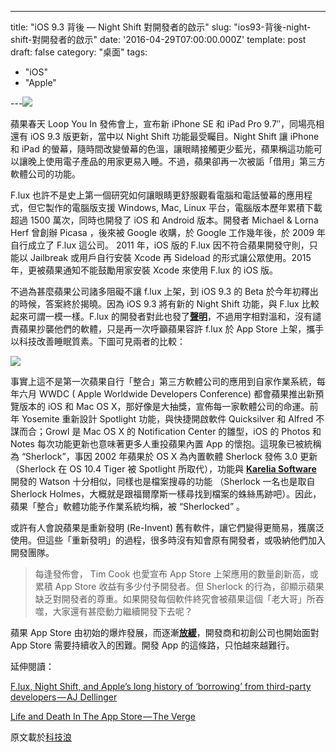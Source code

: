 ---

title: "iOS 9.3 背後 — Night Shift 對開發者的啟示"
slug: "ios93-背後-night-shift-對開發者的啟示"
date: '2016-04-29T07:00:00.000Z'
template: post
draft: false
category: "桌面"
tags:

- "iOS"
- "Apple"

---![](/media/1__BXcCJJn__jr__xrzHlZZ1yEg.jpeg)

蘋果春天 Loop You In 發佈會上，宣布新 iPhone SE 和 iPad Pro 9.7″，同場亮相還有 iOS 9.3 版更新，當中以 Night Shift 功能最受矚目。Night Shift 讓 iPhone 和 iPad 的螢幕，隨時間改變螢幕的色溫，讓眼睛接觸更少藍光，蘋果稱這功能可以讓晚上使用電子產品的用家更易入睡。不過，蘋果卻再一次被詬「借用」第三方軟體公司的功能。

F.lux 也許不是史上第一個研究如何讓眼睛更舒服觀看電腦和電話螢幕的應用程式，但它製作的電腦版支援 Windows, Mac, Linux 平台，電腦版本歷年累積下載超過 1500 萬次，同時也開發了 iOS 和 Android 版本。開發者 Michael & Lorna Herf 曾創辦 Picasa ，後來被 Google 收購，於 Google 工作幾年後，於 2009 年自行成立了 F.lux 這公司。 2011 年，iOS 版的 F.lux 因不符合蘋果開發守則，只能以 Jailbreak 或用戶自行安裝 Xcode 再 Sideload 的形式讓公眾使用。2015 年，更被蘋果通知不能鼓勵用家安裝 Xcode 來使用 F.lux 的 iOS 版。

不過為甚麼蘋果公司諸多阻礙不讓 f.lux 上架，到 iOS 9.3 的 Beta 於今年初釋出的時候，答案終於揭曉。因為 iOS 9.3 將有新的 Night Shift 功能，與 F.lux 比較起來可謂一模一樣。F.lux 的開發者對此也發了[**聲明**](https://justgetflux.com/news/2016/01/14/apple.html)，不過用字相對溫和，沒有譴責蘋果抄襲他們的軟體，只是再一次呼籲蘋果容許 f.lux 於 App Store 上架，攜手以科技改善睡眠質素。下圖可見兩者的比較：

![](/media/0_LMEI4M0OTqmyyDZO.jpg)

事實上這不是第一次蘋果自行「整合」第三方軟體公司的應用到自家作業系統，每年六月 WWDC ( Apple Worldwide Developers Conference) 都會蘋果推出新預覽版本的 iOS 和 Mac OS X，那好像是大抽獎，宣佈每一家軟體公司的命運。前年 Yosemite 重新設計 Spotlight 功能，與快捷開啟軟件 Quicksilver 和 Alfred 不謀而合；Growl 是 Mac OS X 的 Notification Center 的雛型，iOS 的 Photos 和 Notes 每次功能更新也意味著更多人重投蘋果內置 App 的懷抱。這現象已被統稱為 “Sherlock”，事因 2002 年蘋果於 OS X 為內置軟體 Sherlock 發佈 3.0 更新（Sherlock 在 OS 10.4 Tiger 被 Spotlight 所取代），功能與 [**Karelia Software**](http://www.karelia.com/) 開發的 Watson 十分相似，同樣也是檔案搜尋的功能 （Sherlock 一名也是取自 Sherlock Holmes，大概就是跟福爾摩斯一樣尋找到檔案的蛛絲馬跡吧）。因此，蘋果「整合」軟體功能予作業系統均稱，被 “Sherlocked” 。

或許有人會說蘋果是重新發明 (Re-Invent) 舊有軟件，讓它們變得更簡易，獲廣泛使用。但這些「重新發明」的過程，很多時沒有知會原有開發者，或吸納他們加入開發團隊。

> 每逢發佈會， Tim Cook 也愛宣布 App Store 上架應用的數量創新高，或累積 App Store 收益有多少付予開發者。但 Sherlock 的行為，卻顯示蘋果缺乏對開發者的尊重。如果開發每個軟件終究會被蘋果這個「老大哥」所吞噬，大家還有甚麼動力繼續開發下去呢？

蘋果 App Store 由初始的爆炸發展，而逐漸[**放緩**](http://www.wsj.com/articles/apples-app-store-sales-hit-20-billion-signs-of-slower-growth-emerge-1452087004)，開發商和初創公司也開始面對 App Store 需要持續收入的困難。開發 App 的這條路，只怕越來越難行。

延伸閱讀：

[F.lux, Night Shift, and Apple’s long history of ‘borrowing’ from third-party developers — AJ Dellinger](http://www.dailydot.com/technology/apple-flux-ios-93-sherlock/)

[Life and Death In The App Store — The Verge](http://www.theverge.com/2016/3/2/11140928/app-store-economy-apple-android-pixite-bankruptcy)

原文載於[科技浪](https://www.thewave.hk/behind-ios-9-3/)

